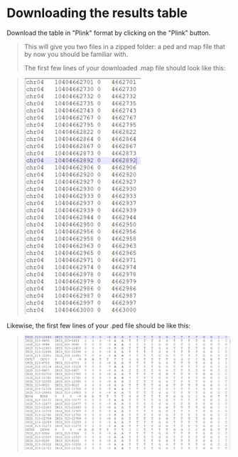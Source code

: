 # Downloading the results table

Download the table in "Plink" format by clicking on the "Plink" button.

> This will give you two files in a zipped folder: a ped and map file
> that by now you should be familiar with.
>
> The first few lines of your downloaded .map file should look like
> this:

> ![](img/image10.png)
<!-- <img src="img/image10.png"
style="width:2.72917in;height:2.69in" />\... -->

Likewise, the first few lines of your .ped file should be like this:

> ![](img/image11.png)
> <!-- <img src="img/image11.png"
style="width:6.23958in;height:3.53125in" /> -->
